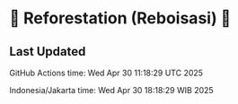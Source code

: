 
# 🌳 Reforestation (Reboisasi) 🌲

## Last Updated

GitHub Actions time: Wed Apr 30 11:18:29 UTC 2025

Indonesia/Jakarta time: Wed Apr 30 18:18:29 WIB 2025
